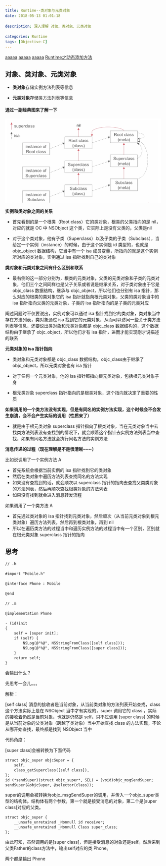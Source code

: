 ```yaml
---
title: Runtime--类对象与元类对象
date: 2018-05-13 01:01:18

description: 深入理解 对象、类对象、元类对象

categories: Runtime
tags: [Objective-C]
---
```



 [aaaaa](aaa)
 [aaaaa](aaa)
 [aaaaa](aaa)
 [Runtime之动态添加方法]()


## 对象、类对象、元类对象

* **类对象**存储实例方法列表等信息

* **元类对象**存储类方法列表等信息

#### 通过一副经典图来了解一下

![](/img/类对象与元类对象.png)

**实例和类对象之间的关系**

* 首先看到的是一个根类（Root class）它的类对象，根类的父类指向的是 nil，对应的就是 OC 中 NSObject 这个类，它实际上是没有父类的，父类是nil

* 对于这个类对象，他有子类（Superclass）以及子类的子类（Subclass），当给定一个实例（instance）的时候，由于这个实例是 id 类型的，也就是 objc_object 数据结构，它当中有一个 isa 成员变量，所指向的就是这个实例所对应的类对象，实例通过 isa 指针找到自己的类对象

**类对象和元类对象之间有什么区别和联系**

* 最右侧的这一部分分别为，根类的元类对象，父类的元类对象和子类的元类对象，他们三个之间同样也是父子关系或者说是继承关系，对于类对象由于它是 objc_class 数据结构，继承与 objc_object，所以他们也分别有 isa 指针，那么对应的根类的类对象它的 isa 指针就指向根元类对象，父类的类对象当中的 isa 指针指向父类的元类对象，子类的 isa 指针指向的是子类的元类对应

阐述问题时不仅要说出，实例对象可以通过 isa 指针找到它的类对象，类对象当中存在方法列表，类对象通过 isa 找到它的元类对象，从而可以访问一些关于类方法列表等信息，还要说出类对象和元类对象都是 objc_class 数据结构的，这个数据结构由于继承了 objc_object，所以他们才有 isa 指针，进而才能实现刚才说描述的联系

**元类对象的 isa 指针指向**

* 类对象和元类对象都是 objc_class 数据结构，objc_class由于继承了 objc_object，所以元类对象也有 isa 指针

* 对于任何一个元类对象，他的 isa 指针都指向根元类对象，包括根元类对象子身

* 根元类对象 superclass 指针指向的是根类对象，这个指向就决定了重要的性质

**如果调用的一个类方法没有实现，但是有同名的实例方法实现，这个时候会不会发生崩溃，会不会产生实际的调用（性质来了）**

* 就是由于根元类对象 superclass 指针指向了根类对象，当在元类对象当中去找类方法列表没有查找到的情况下，就会顺着这个指针去实例方法列表当中查找，如果有同名方法就会执行同名方法的实例方法


**消息传递的过程（现在理解是不是很清晰~~~）**

比如说调用了一个实例方法 A

* 首先系统会根据当前实例的 isa 指针找到它的类对象
* 然后在类对象中遍历方法列表查找同名的方法实现
* 如果没有查找到的话，就会顺次以 superclass 指针的指向去查找父类类对象的方法列表，然后再顺次查找根类对象的方法列表
* 如果没有找到就会进入消息转发流程

如果调用了一个类方法 A

* 首先通过类对象的 isa 指针找到元类对象，然后顺次（从当前元类对象到根元类对象）遍历方法列表，然后再到根类对象，再到 nil
* 所以在遍历类方法的过程当中和遍历实例方法的过程当中有一个区别，区别就在根元类对象 superclass 指针的指向


## 思考


```
// .h

#import "Mobile.h"

@interface Phone : Mobile

@end

// .m

@implementation Phone

- (id)init
{
    self = [super init];
    if (self) {
        NSLog(@"%@", NSStringFromClass([self class]));
        NSLog(@"%@", NSStringFromClass([super class]));
    }
    return self;
}

```

会输出什么？

先思考一会儿。。。

解析：

[self class] 消息的接收者是当前对象，从当前类对象的方法列表开始查找，class 这个方法实际上是在 NSObject 当中才有实现的，super 调用它的 class ，实际的接收着仍然是当前对象，也就是仍然是 self，只不过调用 [super class] 的时候是从当前对象的父类对象（跨越了类对象）当中开始查找 class 的方法实现，不论从哪开始查找，最终都是找到 NSObject 当中

代码角度：

[super class]会被转换为下面代码

```
struct objc_super objcSuper = {
    self,
    class_getSuperclass([self class]),
};
id (*sendSuper)(struct objc_super*, SEL) = (void)objc_msgSendSuper;
sendSuper(&objcSuper, @selector(class));

```

super的调用会被转换为objc_msgSendSuper的调用，并传入一个objc_super类型的结构体。结构体有两个参数，第一个就是接受消息的对象，第二个是[super class]对应的父类。

```
struct objc_super {
    __unsafe_unretained _Nonnull id receiver;
    __unsafe_unretained _Nonnull Class super_class;
};

```

由此可知，虽然调用的是[super class]，但是接受消息的对象还是self。然后来到父类Father的class方法中，输出self对应的类 Phone。

两个都是输出 Phone 